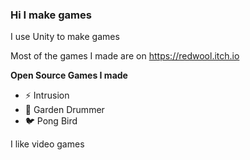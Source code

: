 ### Hi I make games

I use Unity to make games

Most of the games I made are on https://redwool.itch.io

**Open Source Games I made**
- ⚡ Intrusion
- 🐇 Garden Drummer
- 🐦 Pong Bird

I like video games

<!--
- 👯 I’m looking to collaborate on ...
- 🤔 I’m looking for help with ...
- 💬 Ask me about ...
- 📫 How to reach me: ...
- 😄 Pronouns: ...
- ⚡ Fun fact: ...
-->
